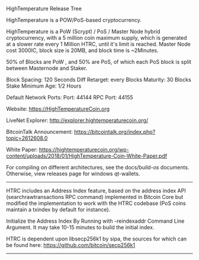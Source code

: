 HighTemperature Release Tree

HighTemperature is a POW/PoS-based cryptocurrency.

HighTemperature is a PoW (Scrypt) / PoS / Master Node hybrid cryptocurrency, with a 5 million coin maximum supply, which is generated at a slower rate every 1 Million HTRC, until it's limit is reached. Master Node cost 3000IC, block size is 20MB, and block time is ~2Minutes.

50% of Blocks are PoW , and 50% are PoS, of which each PoS block is split between Masternode and Staker.

Block Spacing: 120 Seconds
Diff Retarget: every Blocks
Maturity: 30 Blocks
Stake Minimum Age: 1/2 Hours

Default Network Ports:
Port: 44144
RPC Port: 44155

Website: https://HighTemperatureCoin.org

LiveNet Explorer: http://explorer.hightemperaturecoin.org/

BitcoinTalk Announcement: https://bitcointalk.org/index.php?topic=2612608.0

White Paper: https://hightemperaturecoin.org/wp-content/uploads/2018/01/HighTemperature-Coin-White-Paper.pdf

For compiling on different architectures, see the docs/build-*os* documents. Otherwise, view releases page for windows qt-wallets.

****
HTRC includes an Address Index feature, based on the address index API (searchrawtransactions RPC command) implemented in Bitcoin Core but modified the implementation to work with the HTRC codebase (PoS coins maintain a txindex by default for instance).

Initialize the Address Index By Running with -reindexaddr Command Line Argument.  It may take 10-15 minutes to build the initial index.

HTRC is dependent upon libsecp256k1 by sipa, the sources for which can be found here:
https://github.com/bitcoin/secp256k1
****
